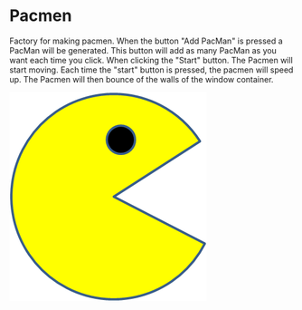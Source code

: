 # Pacmen

Factory for making pacmen.
When the button "Add PacMan" is pressed a PacMan will be generated. This button will add as many PacMan as you want each time you click. 
When clicking the "Start" button. The Pacmen will start moving. Each time the "start" button is pressed, the pacmen will speed up. 
The Pacmen will then bounce of the walls of the window container.  


<img src="PacMan1.png">
